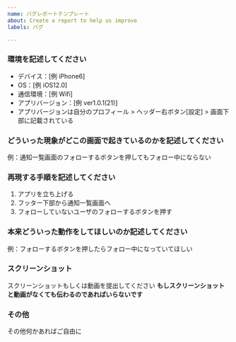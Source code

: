 ```yaml
---
name: バグレポートテンプレート
about: Create a report to help us improve
labels: バグ

---
```


### 環境を記述してください
 - デバイス：[例 iPhone6]
 - OS：[例 iOS12.0]
 - 通信環境：[例 Wifi]
 - アプリバージョン：[例 ver1.0.1(21)]
  - アプリバージョンは自分のプロフィール > ヘッダー右ボタン[設定] > 画面下部に記載されている

### どういった現象がどこの画面で起きているのかを記述してください
例：通知一覧画面のフォローするボタンを押してもフォロー中にならない

### 再現する手順を記述してください
1. アプリを立ち上げる
2. フッター下部から通知一覧画面へ
3. フォローしていないユーザのフォローするボタンを押す

### 本来どういった動作をしてほしいのか記述してください
例：フォローするボタンを押したらフォロー中になっていてほしい

### スクリーンショット
スクリーンショットもしくは動画を提出してください
**もしスクリーンショットと動画がなくても伝わるのであればいらないです**

### その他
その他何かあればご自由に